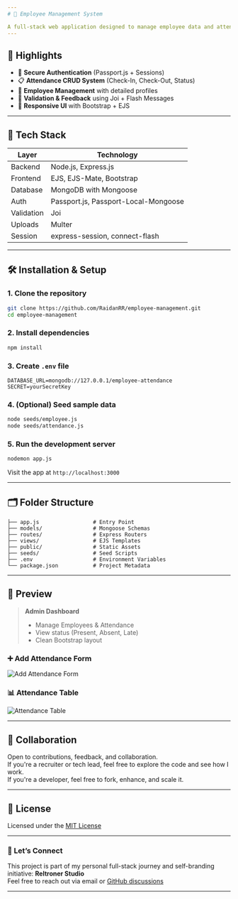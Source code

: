 ```yaml
---
# 💼 Employee Management System

A full-stack web application designed to manage employee data and attendance seamlessly. Built with **Node.js, Express.js, EJS, and MongoDB**, this system allows admins to handle user authentication, attendance tracking, employee records, and reporting — all in one clean dashboard interface.
---
```


## 🌟 Highlights

- 🔐 **Secure Authentication** (Passport.js + Sessions)
- 📋 **Attendance CRUD System** (Check-In, Check-Out, Status)
- 👥 **Employee Management** with detailed profiles
- 🧠 **Validation & Feedback** using Joi + Flash Messages
- 🎨 **Responsive UI** with Bootstrap + EJS

---

## 🚀 Tech Stack

| Layer       | Technology                          |
|-------------|-------------------------------------|
| Backend     | Node.js, Express.js                 |
| Frontend    | EJS, EJS-Mate, Bootstrap            |
| Database    | MongoDB with Mongoose               |
| Auth        | Passport.js, Passport-Local-Mongoose|
| Validation  | Joi                                 |
| Uploads     | Multer                              |
| Session     | express-session, connect-flash      |

---

## 🛠️ Installation & Setup

### 1. Clone the repository
```bash
git clone https://github.com/RaidanRR/employee-management.git
cd employee-management
```

### 2. Install dependencies
```bash
npm install
```

### 3. Create `.env` file
```
DATABASE_URL=mongodb://127.0.0.1/employee-attendance
SECRET=yourSecretKey
```

### 4. (Optional) Seed sample data
```bash
node seeds/employee.js
node seeds/attendance.js
```

### 5. Run the development server
```bash
nodemon app.js
```

Visit the app at `http://localhost:3000`

---

## 🗂️ Folder Structure
```
├── app.js                 # Entry Point
├── models/                # Mongoose Schemas
├── routes/                # Express Routers
├── views/                 # EJS Templates
├── public/                # Static Assets
├── seeds/                 # Seed Scripts
├── .env                   # Environment Variables
└── package.json           # Project Metadata
```

---

## 📸 Preview

> **Admin Dashboard**
> - Manage Employees & Attendance  
> - View status (Present, Absent, Late)  
> - Clean Bootstrap layout  
> 

### ➕ Add Attendance Form
![Add Attendance Form](./screenshots/form-add-attendance.png)

### 📊 Attendance Table
![Attendance Table](./screenshots/attendance-table.png)


---

## 🤝 Collaboration

Open to contributions, feedback, and collaboration.  
If you're a recruiter or tech lead, feel free to explore the code and see how I work.  
If you're a developer, feel free to fork, enhance, and scale it.

---

## 📄 License

Licensed under the [MIT License](LICENSE)

---

### 👋 Let’s Connect  
This project is part of my personal full-stack journey and self-branding initiative: **Reltroner Studio**  
Feel free to reach out via email or [GitHub discussions](https://github.com/RaidanRR/employee-management/discussions)

---


